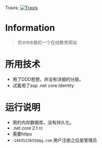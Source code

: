 Travis:   [![Travis](https://travis-ci.org/1483523635/OnlineTeach.svg?branch=master)](https://travis-ci.org/1483523635/OnlineTeach)

# Information
>    仿`学而思`做的一个在线教育网站
# 所用技术

* 用了DDD思想，并没有详细的分层。
* 试着用了asp .net core Identity

# 运行说明
* 用的内存数据库，没有持久化。
* .net core 2.1 rc 
* 需要https
* ·`1483523635@qq.com` 用户注册之后是管理员
